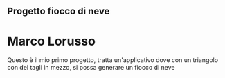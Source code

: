 ## Progetto fiocco di neve
# Marco Lorusso
Questo è il mio primo progetto, tratta un'applicativo dove con un triangolo con dei tagli in mezzo, si possa generare un fiocco di neve
